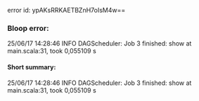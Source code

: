 error id: ypAKsRRKAETBZnH7oIsM4w==
### Bloop error:

25/06/17 14:28:46 INFO DAGScheduler: Job 3 finished: show at main.scala:31, took 0,055109 s
#### Short summary: 

25/06/17 14:28:46 INFO DAGScheduler: Job 3 finished: show at main.scala:31, took 0,055109 s